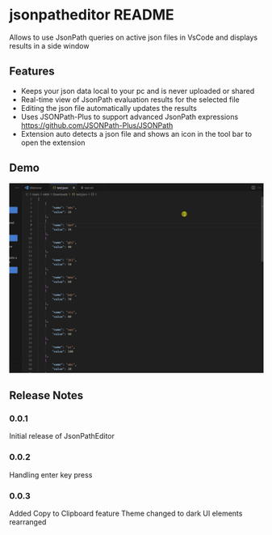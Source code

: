 # jsonpatheditor README

Allows to use JsonPath queries on active json files in VsCode and displays results in a side window

## Features

- Keeps your json data local to your pc and is never uploaded or shared
- Real-time view of JsonPath evaluation results for the selected file
- Editing the json file automatically updates the results
- Uses JSONPath-Plus to support advanced JsonPath expressions https://github.com/JSONPath-Plus/JSONPath
- Extension auto detects a json file and shows an icon in the tool bar to open the extension

## Demo

![Demo](images/demo.gif)


## Release Notes

### 0.0.1

Initial release of JsonPathEditor

### 0.0.2

Handling enter key press

### 0.0.3
Added Copy to Clipboard feature
Theme changed to dark
UI elements rearranged


